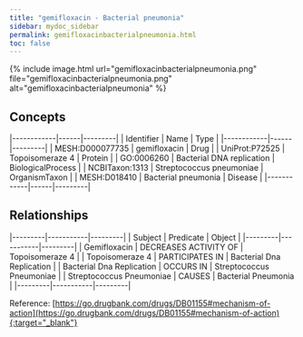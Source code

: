 ```yaml
---
title: "gemifloxacin - Bacterial pneumonia"
sidebar: mydoc_sidebar
permalink: gemifloxacinbacterialpneumonia.html
toc: false 
---
```


{% include image.html url="gemifloxacinbacterialpneumonia.png" file="gemifloxacinbacterialpneumonia.png" alt="gemifloxacinbacterialpneumonia" %}

## Concepts

|------------|------|---------|
| Identifier | Name | Type    |
|------------|------|---------|
| MESH:D000077735 | gemifloxacin | Drug |
| UniProt:P72525 | Topoisomeraze 4 | Protein |
| GO:0006260 | Bacterial DNA replication | BiologicalProcess |
| NCBITaxon:1313 | Streptococcus pneumoniae | OrganismTaxon |
| MESH:D018410 | Bacterial pneumonia | Disease |
|------------|------|---------|

## Relationships

|---------|-----------|---------|
| Subject | Predicate | Object  |
|---------|-----------|---------|
| Gemifloxacin | DECREASES ACTIVITY OF | Topoisomeraze 4 |
| Topoisomeraze 4 | PARTICIPATES IN | Bacterial Dna Replication |
| Bacterial Dna Replication | OCCURS IN | Streptococcus Pneumoniae |
| Streptococcus Pneumoniae | CAUSES | Bacterial Pneumonia |
|---------|-----------|---------|

Reference: [https://go.drugbank.com/drugs/DB01155#mechanism-of-action](https://go.drugbank.com/drugs/DB01155#mechanism-of-action){:target="_blank"}